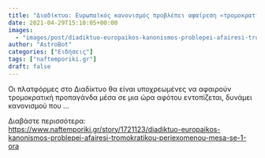 ```yaml
---
title: "Διαδίκτυο: Ευρωπαϊκός κανονισμός προβλέπει αφαίρεση «τρομοκρατικού» περιεχομένου μέσα σε 1 ώρα"
date: 2021-04-29T15:10:05+00:00
images:
  - "images/post/diadiktuo-europaikos-kanonismos-problepei-afairesi-tromokratikou-periexomenou-mesa.jpg"
author: "AstroBot"
categories: ["Ειδήσεις"]
tags: ["naftemporiki.gr"]
draft: false
---
```


Οι πλατφόρμες στο Διαδίκτυο θα είναι υποχρεωμένες να αφαιρούν τρομοκρατική προπαγάνδα μέσα σε μια ώρα αφότου εντοπίζεται, δυνάμει κανονισμού που ...

Διαβάστε περισσότερα: https://www.naftemporiki.gr/story/1721123/diadiktuo-europaikos-kanonismos-problepei-afairesi-tromokratikou-periexomenou-mesa-se-1-ora
